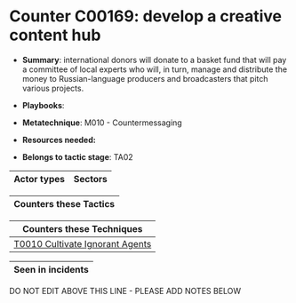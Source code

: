 # Counter C00169: develop a creative content hub

* **Summary**: international donors will donate to a basket fund that will pay a committee of local experts who will, in turn, manage and distribute the money to Russian-language producers and broadcasters that pitch various projects.

* **Playbooks**: 

* **Metatechnique**: M010 - Countermessaging

* **Resources needed:** 

* **Belongs to tactic stage**: TA02


| Actor types | Sectors |
| ----------- | ------- |



| Counters these Tactics |
| ---------------------- |



| Counters these Techniques |
| ------------------------- |
| [T0010 Cultivate Ignorant Agents](../../generated_pages/techniques/T0010.md) |



| Seen in incidents |
| ----------------- |


DO NOT EDIT ABOVE THIS LINE - PLEASE ADD NOTES BELOW